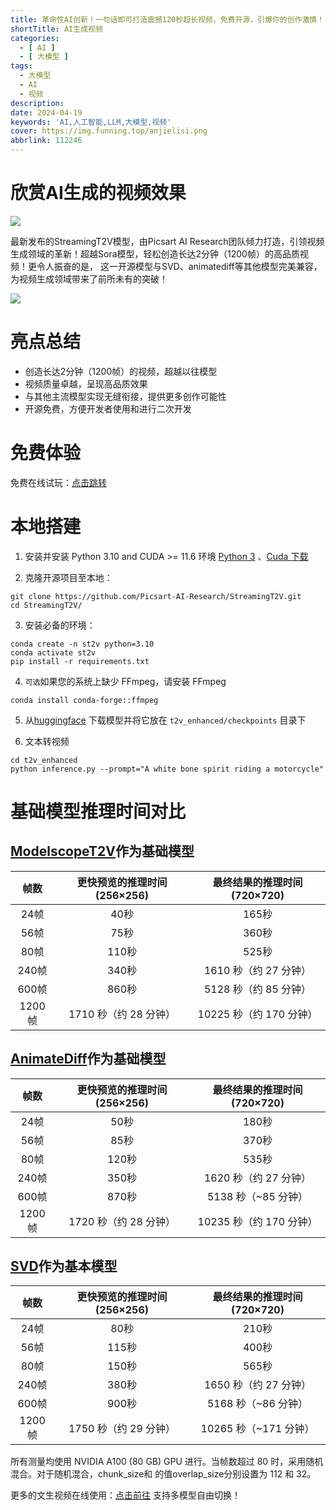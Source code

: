 ```yaml
---
title: 革命性AI创新！一句话即可打造震撼120秒超长视频，免费开源，引爆你的创作激情！
shortTitle: AI生成视频
categories:
  - [ AI ]
  - [ 大模型 ]
tags:
  - 大模型
  - AI
  - 视频
description:
date: 2024-04-19
keywords: 'AI,人工智能,LLM,大模型,视频'
cover: https://img.funning.top/anjielisi.png
abbrlink: 112246
---
```


# 欣赏AI生成的视频效果

![](https://img.funning.top/ai-video-1.gif)

最新发布的StreamingT2V模型，由Picsart AI Research团队倾力打造，引领视频生成领域的革新！超越Sora模型，轻松创造长达2分钟（1200帧）的高品质视频！更令人振奋的是，
这一开源模型与SVD、animatediff等其他模型完美兼容，为视频生成领域带来了前所未有的突破！

![](https://img.funning.top/ai-video-2.gif)

# 亮点总结

- 创造长达2分钟（1200帧）的视频，超越以往模型
- 视频质量卓越，呈现高品质效果
- 与其他主流模型实现无缝衔接，提供更多创作可能性
- 开源免费，方便开发者使用和进行二次开发

# 免费体验

免费在线试玩：[点击跳转](https://huggingface.co/spaces/PAIR/StreamingT2V)

# 本地搭建

1. 安装并安装 Python 3.10 and CUDA >= 11.6 环境 [Python 3](https://www.python.org/downloads/release/python-3100/)
   、[Cuda 下载](https://developer.nvidia.com/cuda-downloads)

2. 克隆开源项目至本地：

```shell
git clone https://github.com/Picsart-AI-Research/StreamingT2V.git
cd StreamingT2V/
```

3. 安装必备的环境：

```shell
conda create -n st2v python=3.10
conda activate st2v
pip install -r requirements.txt
```

4. `可选`如果您的系统上缺少 FFmpeg，请安装 FFmpeg

```shell
conda install conda-forge::ffmpeg
```

5. 从[huggingface](https://huggingface.co/PAIR/StreamingT2V) 下载模型并将它放在 `t2v_enhanced/checkpoints` 目录下

6. 文本转视频

```shell
cd t2v_enhanced
python inference.py --prompt="A white bone spirit riding a motorcycle"
```


# 基础模型推理时间对比

## [ModelscopeT2V](https://github.com/modelscope/modelscope)作为基础模型

|  帧数  | 更快预览的推理时间 (256×256) | 最终结果的推理时间 (720×720) |
| :----: | :--------------------------: | :--------------------------: |
|  24帧  |             40秒             |            165秒             |
|  56帧  |             75秒             |            360秒             |
|  80帧  |            110秒             |            525秒             |
| 240帧  |            340秒             |    1610 秒（约 27 分钟）     |
| 600帧  |            860秒             |    5128 秒（约 85 分钟）     |
| 1200帧 |    1710 秒（约 28 分钟）     |   10225 秒（约 170 分钟）    |

## [AnimateDiff](https://github.com/guoyww/AnimateDiff)作为基础模型

|  帧数  | 更快预览的推理时间 (256×256) | 最终结果的推理时间 (720×720) |
| :----: | :--------------------------: | :--------------------------: |
|  24帧  |             50秒             |            180秒             |
|  56帧  |             85秒             |            370秒             |
|  80帧  |            120秒             |            535秒             |
| 240帧  |            350秒             |    1620 秒（约 27 分钟）     |
| 600帧  |            870秒             |     5138 秒（~85 分钟）      |
| 1200帧 |    1720 秒（约 28 分钟）     |   10235 秒（约 170 分钟）    |

## [SVD](https://github.com/Stability-AI/generative-models)作为基本模型

|  帧数  | 更快预览的推理时间 (256×256) | 最终结果的推理时间 (720×720) |
| :----: | :--------------------------: | :--------------------------: |
|  24帧  |             80秒             |            210秒             |
|  56帧  |            115秒             |            400秒             |
|  80帧  |            150秒             |            565秒             |
| 240帧  |            380秒             |    1650 秒（约 27 分钟）     |
| 600帧  |            900秒             |     5168 秒（~86 分钟）      |
| 1200帧 |    1750 秒（约 29 分钟）     |    10265 秒（~171 分钟）     |

所有测量均使用 NVIDIA A100 (80 GB) GPU 进行。当帧数超过 80 时，采用随机混合。对于随机混合，chunk_size和 的值overlap_size分别设置为 112 和 32。

更多的文生视频在线使用：[点击前往](https://huggingface.co/spaces/PAIR/Text2Video-Zero) 支持多模型自由切换！